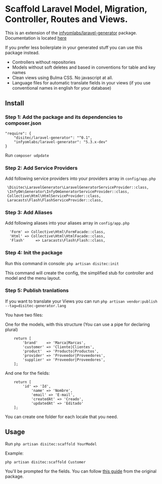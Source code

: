 # Scaffold Laravel Model, Migration, Controller, Routes and Views.

This is an extension of the [infyomlabs/laravel-generator](https://github.com/InfyOmLabs/laravel-generator) package. Documentation is located [here](http://labs.infyom.com/laravelgenerator)

If you prefer less boilerplate in your generated stuff you can use this package instead.

* Controllers without repositories
* Models without soft deletes and based in conventions for table and key names
* Clean views using Bulma CSS. No javascript at all.
* Language files for automatic translate fields in your views (if you use conventional names in english for your database)

## Install

### Step 1: Add the package and its dependencies to composer.json

```
"require": {
    "disitec/laravel-generator": "^0.1",
    "infyomlabs/laravel-generator": "5.3.x-dev"
}
 ```
Run `composer udpdate`

### Step 2: Add Service Providers

Add following service providers into your providers array in `config/app.php`

```
 \Disitec\LaravelGenerator\LaravelGeneratorServiceProvider::class,
 \InfyOm\Generator\InfyOmGeneratorServiceProvider::class,
 Collective\Html\HtmlServiceProvider::class,
 Laracasts\Flash\FlashServiceProvider::class,
```

### Step 3: Add Aliases

 Add following aliases into your aliases array in `config/app.php`

```
  'Form' => Collective\Html\FormFacade::class,
  'Html' => Collective\Html\HtmlFacade::class,
  'Flash'     => Laracasts\Flash\Flash::class,
```

### Step 4: Init the package

   Run this command in console: `php artisan disitec:init`

  This command will create the config, the simplified stub for controller and model and the menu layout.

### Step 5: Publish tranlations

   If you want to translate your Views you can run `php artisan vendor:publish --tag=disitec-generator.lang`

You have two files:

One for the models, with this structure (You can use a pipe for declaring plural)

```
    return [
        'brand'    => 'Marca|Marcas',
        'customer' => 'Cliente|Clientes',
        'product'  => 'Producto|Productos',
        'provider' => 'Proveedor|Proveedores',
        'supplier' => 'Proveedor|Proveedores',
    ];
```

And one for the fields:

```
    return [
        'id' => 'Id',
            'name' => 'Nombre',
            'email' => 'E-mail',
            'createdAt' => 'Creado',
            'updatedAt' => 'Editado'
    ];
```

You can create one folder for each locale that you need.

## Usage

Run `php artisan disitec:scaffold YourModel`

Example:

`php artisan disitec:scaffold Customer`

You'll be prompted for the fields. You can follow [this guide](http://labs.infyom.com/laravelgenerator/docs/5.3/getting-started#field-inputs) from the original package.